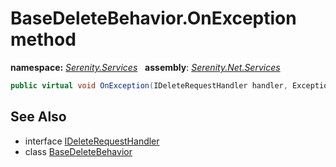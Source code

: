 # BaseDeleteBehavior.OnException method
**namespace:** *[Serenity.Services](../../README.md#serenity.services-namespace)*   **assembly**: *[Serenity.Net.Services](../../README.md)*

```csharp
public virtual void OnException(IDeleteRequestHandler handler, Exception exception)
```

## See Also

* interface [IDeleteRequestHandler](../IDeleteRequestHandler.md)
* class [BaseDeleteBehavior](../BaseDeleteBehavior.md)